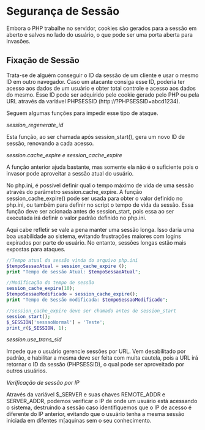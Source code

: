 # Segurança de Sessão

Embora o PHP trabalhe no servidor, cookies são gerados para a sessão em aberto e salvos no lado do usuário, o que pode ser uma porta aberta para invasões.

## Fixação de Sessão

Trata-se de alguém conseguir o ID da sessão de um cliente e usar o mesmo ID em outro navegador. Caso um atacante consiga esse ID, poderia ter acesso aos dados de um usuário e obter total controle e acesso aos dados do mesmo. Esse ID pode ser adquirido pelo cookie gerado pelo PHP ou pela URL através da variável PHPSESSID (http://<url>?PHPSESSID=abcd1234).

Seguem algumas funções para impedir esse tipo de ataque.

*session_regenerate_id*

Esta função, ao ser chamada após session_start(), gera um novo ID de sessão, renovando a cada acesso. 

*session.cache_expire e session_cache_expire*

A função anterior ajuda bastante, mas somente ela não é o suficiente pois o invasor pode aproveitar a sessão atual do usuário.

No php.ini, é possível definir qual o tempo máximo de vida de uma sessão através do parâmetro session.cache_expire. A função session_cache_expire() pode ser usada para obter o valor definido no php.ini, ou também para definir no script o tempo de vida da sessão. Essa função deve ser acionada antes de session_start, pois essa ao ser executada irá definir o valor padrão definido no php.ini.

Aqui cabe refletir se vale a pena manter uma sessão longa. Isso daria uma boa usabilidade ao sistema, evitando frustrações maiores com logins expirados por parte do usuário. No entanto, sessões longas estão mais expostas para ataques.

```php
//Tempo atual da sessão vinda do arquivo php.ini
$tempoSessaoAtual = session_cache_expire ();
print "Tempo de sessão Atual: $tempoSessaoAtual";

//Modificação do tempo de sessão
session_cache_expire(10);
$tempoSessaoModificado = session_cache_expire();
print "Tempo de Sessão modificada: $tempoSessaoModificado";

//session_cache_expire deve ser chamado antes de session_start
session_start();
$_SESSION['sessaoNormal'] = 'Teste';
print_r($_SESSION, 1);
```

*session.use_trans_sid*

Impede que o usuário gerencie sessões por URL. Vem desabilitado por padrão, e habilitar a mesma deve ser feita com muita cautela, pois a URL irá retornar o ID da sessão (PHPSESSID), o qual pode ser aproveitado por outros usuários.

*Verificação de sessão por IP*

Através da variável $_SERVER e suas chaves REMOTE_ADDR e SERVER_ADDR, podemos verificar o IP de onde um usuário está acessando o sistema, destruindo a sessão caso identifiquemos que o IP de acesso é diferente do IP anterior, evitando que o usuário tenha a mesma sessão iniciada em difentes m[aquinas sem o seu conhecimento. 
